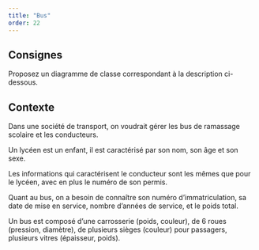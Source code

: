 ```yaml
---
title: "Bus"
order: 22
---
```



## Consignes 

Proposez un diagramme de classe correspondant à la description ci-dessous.

## Contexte 

Dans une société de transport, on voudrait gérer les bus de ramassage scolaire et les conducteurs. 

Un lycéen est un enfant, il est caractérisé par son nom, son âge et son sexe. 

Les informations qui caractérisent le conducteur sont les mêmes que pour le lycéen, avec en plus le numéro de son permis. 

Quant au bus, on a besoin de connaître son numéro d’immatriculation, sa date de mise en service, nombre d’années de service, et le poids total.

Un bus est composé d’une carrosserie (poids, couleur), de 6 roues (pression, diamètre), de plusieurs sièges (couleur) pour passagers, plusieurs vitres (épaisseur, poids).

